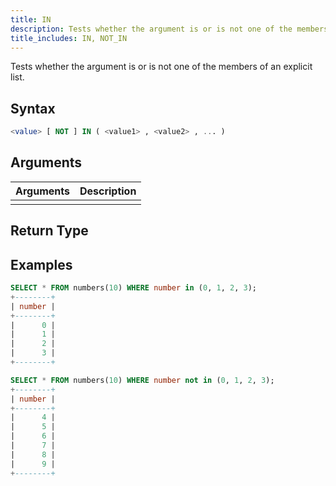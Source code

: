 ```yaml
---
title: IN
description: Tests whether the argument is or is not one of the members of an explicit list
title_includes: IN, NOT_IN
---
```


Tests whether the argument is or is not one of the members of an explicit list.

## Syntax

```sql
<value> [ NOT ] IN ( <value1> , <value2> , ... )
```

## Arguments

| Arguments | Description |
| --------- | ----------- |
|           |             |

## Return Type


## Examples

```sql
SELECT * FROM numbers(10) WHERE number in (0, 1, 2, 3);
+--------+
| number |
+--------+
|      0 |
|      1 |
|      2 |
|      3 |
+--------+

SELECT * FROM numbers(10) WHERE number not in (0, 1, 2, 3);
+--------+
| number |
+--------+
|      4 |
|      5 |
|      6 |
|      7 |
|      8 |
|      9 |
+--------+
```
